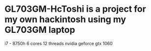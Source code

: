 # GL703GM-HcToshi is a project for my own hackintosh using my GL703GM laptop
i7 - 8750h 6 cores 12 threads
nvidia geforce gtx 1060
